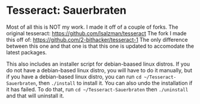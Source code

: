 # Tesseract: Sauerbraten

Most of all this is NOT my work.  I made it off of a couple of forks.
The original tesseract: https://github.com/lsalzman/tesseract
The fork I made this off of: https://github.com/2-bithacker/tesseract-1
The only difference between this one and that one is that this one is updated to accomodate the latest packages.


This also includes an installer script for debian-baased linux distros.  If you do not have a debian-based linux distro, you will have to do it manually, but if you have a debian-based linux distro, you can run `cd ~/Tesseract-Sauerbraten`, then `./install` to install it.
You can also undo the installation if it has failed.  To do that, run `cd ~/Tesseract-Sauerbraten` then `./uninstall` and that will uninstall it.
